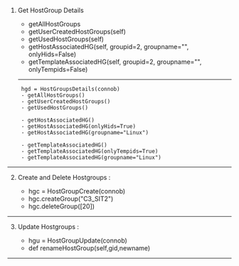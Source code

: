 1. Get HostGroup Details 
    * getAllHostGroups
    * getUserCreatedHostGroups(self)
    * getUsedHostGroups(self)
    * getHostAssociatedHG(self, groupid=2, groupname="", onlyHids=False)
    * getTemplateAssociatedHG(self, groupid=2, groupname="", onlyTempids=False)
    
    -------------------------------------------------------------------------------------------------
        hgd = HostGroupsDetails(connob)
        - getAllHostGroups()
        - getUserCreatedHostGroups()
        - getUsedHostGroups()
        
        - getHostAssociatedHG()
        - getHostAssociatedHG(onlyHids=True)
        - getHostAssociatedHG(groupname="Linux")
        
        - getTemplateAssociatedHG()
        - getTemplateAssociatedHG(onlyTempids=True)
        - getTemplateAssociatedHG(groupname="Linux")

_____________________________________________________________________________________________________

2. Create and Delete Hostgroups  :   

    - hgc = HostGroupCreate(connob)
    - hgc.createGroup("C3_SIT2")
    - hgc.deleteGroup([20])
_____________________________________________________________________________________________________

3. Update Hostgroups : 
     
     - hgu = HostGroupUpdate(connob)
     - def renameHostGroup(self,gid,newname)
_____________________________________________________________________________________________________
